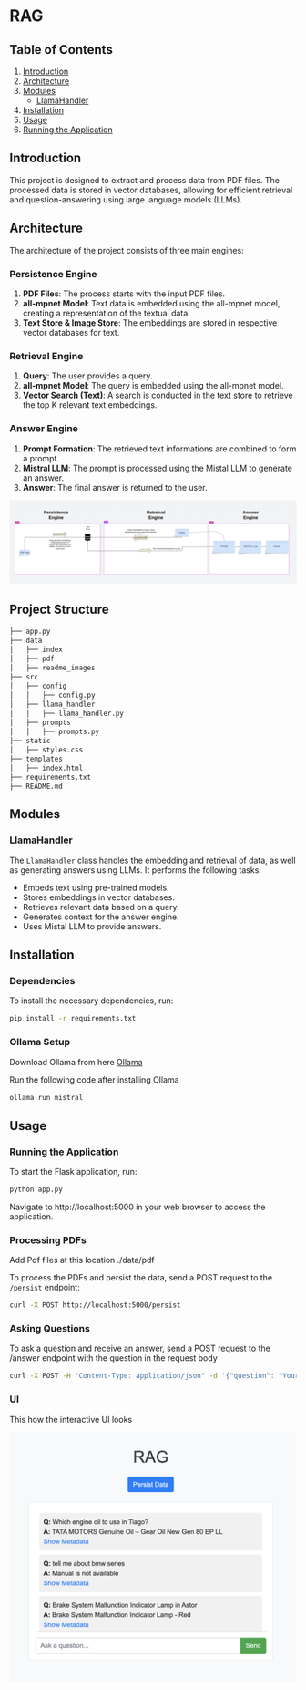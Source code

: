 # RAG

## Table of Contents

1. [Introduction](#introduction)
2. [Architecture](#architecture)
3. [Modules](#modules)
    - [LlamaHandler](#llamahandler)
4. [Installation](#installation)
5. [Usage](#usage)
6. [Running the Application](#running-the-application)

## Introduction

This project is designed to extract and process data from PDF files. The processed data is stored in vector databases, allowing for efficient retrieval and question-answering using large language models (LLMs).

## Architecture

The architecture of the project consists of three main engines:

### Persistence Engine

1. **PDF Files**: The process starts with the input PDF files.
2. **all-mpnet Model**: Text data is embedded using the all-mpnet model, creating a representation of the textual data.
3. **Text Store & Image Store**: The embeddings are stored in respective vector databases for text.

### Retrieval Engine

1. **Query**: The user provides a query.
2. **all-mpnet Model**: The query is embedded using the all-mpnet model.
3. **Vector Search (Text)**: A search is conducted in the text store to retrieve the top K relevant text embeddings.

### Answer Engine

1. **Prompt Formation**: The retrieved text informations are combined to form a prompt.
2. **Mistral LLM**: The prompt is processed using the Mistal LLM to generate an answer.
3. **Answer**: The final answer is returned to the user.

![Architecture](data/readme_images/RAG.png)

## Project Structure
```
├── app.py
├── data
│   ├── index
│   ├── pdf
│   ├── readme_images
├── src
│   ├── config
│   │   ├── config.py
│   ├── llama_handler
│   │   ├── llama_handler.py
│   ├── prompts
│   │   ├── prompts.py
├── static
│   ├── styles.css
├── templates
│   ├── index.html
├── requirements.txt
├── README.md
```

## Modules

### LlamaHandler

The `LlamaHandler` class handles the embedding and retrieval of data, as well as generating answers using LLMs. It performs the following tasks:
- Embeds text using pre-trained models.
- Stores embeddings in vector databases.
- Retrieves relevant data based on a query.
- Generates context for the answer engine.
- Uses Mistal LLM to provide answers.

## Installation

### Dependencies 

To install the necessary dependencies, run:

```bash
pip install -r requirements.txt
```

### Ollama Setup 

Download Ollama from here [Ollama](https://ollama.com/)

Run the following code after installing Ollama 

```bash
ollama run mistral
```


## Usage

### Running the Application

To start the Flask application, run:

```bash
python app.py
```

Navigate to http://localhost:5000 in your web browser to access the application.

### Processing PDFs

Add Pdf files at this location ./data/pdf

To process the PDFs and persist the data, send a POST request to the `/persist` endpoint:

```bash
curl -X POST http://localhost:5000/persist
```

### Asking Questions

To ask a question and receive an answer, send a POST request to the /answer endpoint with the question in the request body

```bash
curl -X POST -H "Content-Type: application/json" -d '{"question": "Your question here"}' http://localhost:5000/answer
```

### UI 

This how the interactive UI looks

![UI](data/readme_images/UI.png)
